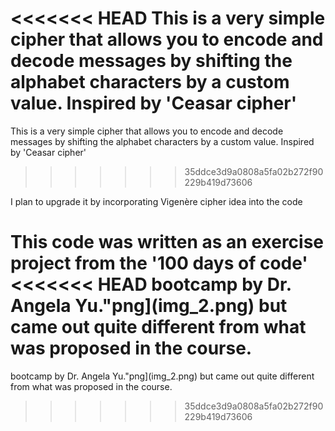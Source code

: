 <<<<<<< HEAD
This is a very simple cipher that allows you to encode and decode 
messages by shifting the alphabet characters by a custom value. 
Inspired by 'Ceasar cipher'
=======
This is a very simple cipher that allows you to encode and decode messages by shifting the alphabet characters
by a custom value. Inspired by 'Ceasar cipher'
>>>>>>> 35ddce3d9a0808a5fa02b272f90229b419d73606

I plan to upgrade it by incorporating Vigenère cipher idea into the code

This code was written as an exercise project from the '100 days of code' 
<<<<<<< HEAD
bootcamp by Dr. Angela Yu."png](img_2.png) 
but came out quite different from what was proposed in the course.
=======
bootcamp by Dr. Angela Yu."png](img_2.png) but came out quite different from
what was proposed in the course.
>>>>>>> 35ddce3d9a0808a5fa02b272f90229b419d73606
